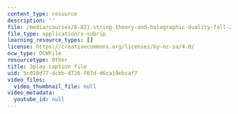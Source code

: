 ```yaml
---
content_type: resource
description: ''
file: /media/courses/8-821-string-theory-and-holographic-duality-fall-2014/5c028d77dcbbd726f07dd6ca19ebcaf7_eGPpz9kYUCg.srt
file_type: application/x-subrip
learning_resource_types: []
license: https://creativecommons.org/licenses/by-nc-sa/4.0/
ocw_type: OCWFile
resourcetype: Other
title: 3play caption file
uid: 5c028d77-dcbb-d726-f07d-d6ca19ebcaf7
video_files:
  video_thumbnail_file: null
video_metadata:
  youtube_id: null
---
```

